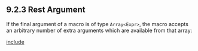 ## 9.2.3 Rest Argument

If the final argument of a macro is of type `Array<Expr>`, the macro accepts an arbitrary number of extra arguments which are available from that array:

[include](assets/MacroArgumentsRest.hx)
